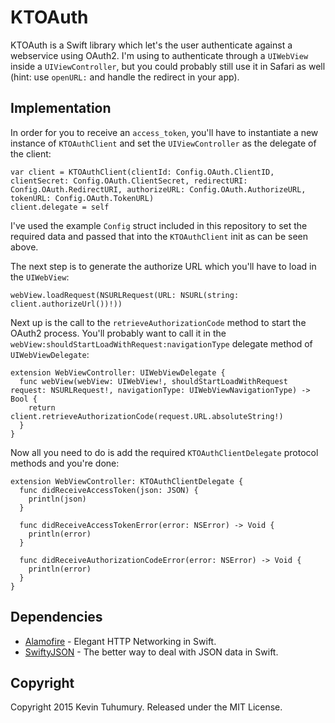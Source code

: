 # KTOAuth

KTOAuth is a Swift library which let's the user authenticate against a webservice using OAuth2. I'm using to authenticate through a `UIWebView` inside a `UIViewController`, but you could probably still use it in Safari as well (hint: use `openURL:` and handle the redirect in your app).

## Implementation

In order for you to receive an `access_token`, you'll have to instantiate a new instance of `KTOAuthClient` and set the `UIViewController` as the delegate of the client:

```
var client = KTOAuthClient(clientId: Config.OAuth.ClientID, clientSecret: Config.OAuth.ClientSecret, redirectURI: Config.OAuth.RedirectURI, authorizeURL: Config.OAuth.AuthorizeURL, tokenURL: Config.OAuth.TokenURL)
client.delegate = self
```

I've used the example `Config` struct included in this repository to set the required data and passed that into the `KTOAuthClient` init as can be seen above.

The next step is to generate the authorize URL which you'll have to load in the `UIWebView`:

```
webView.loadRequest(NSURLRequest(URL: NSURL(string: client.authorizeUrl())!))
```

Next up is the call to the `retrieveAuthorizationCode` method to start the OAuth2 process. You'll probably want to call it in the `webView:shouldStartLoadWithRequest:navigationType` delegate method of `UIWebViewDelegate`:

```
extension WebViewController: UIWebViewDelegate {
  func webView(webView: UIWebView!, shouldStartLoadWithRequest request: NSURLRequest!, navigationType: UIWebViewNavigationType) -> Bool {
    return client.retrieveAuthorizationCode(request.URL.absoluteString!)
  }
}
```

Now all you need to do is add the required `KTOAuthClientDelegate` protocol methods and you're done:

```
extension WebViewController: KTOAuthClientDelegate {
  func didReceiveAccessToken(json: JSON) {
  	println(json)
  }

  func didReceiveAccessTokenError(error: NSError) -> Void {
    println(error)
  }

  func didReceiveAuthorizationCodeError(error: NSError) -> Void {
    println(error)
  }
}
```

## Dependencies

* [Alamofire](https://github.com/Alamofire/Alamofire) - Elegant HTTP Networking in Swift.
* [SwiftyJSON](https://github.com/SwiftyJSON/SwiftyJSON) - The better way to deal with JSON data in Swift.

## Copyright

Copyright 2015 Kevin Tuhumury. Released under the MIT License.
